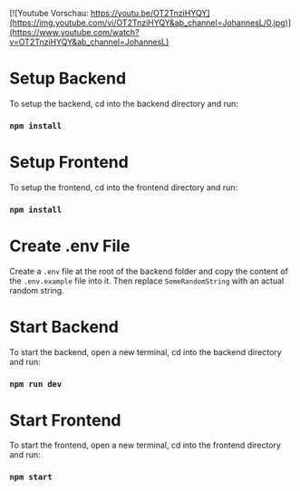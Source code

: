 [![Youtube Vorschau: https://youtu.be/OT2TnziHYQY](https://img.youtube.com/vi/OT2TnziHYQY&ab_channel=JohannesL/0.jpg)](https://www.youtube.com/watch?v=OT2TnziHYQY&ab_channel=JohannesL)
# Setup Backend

To setup the backend, cd into the backend directory and run:

### `npm install`

# Setup Frontend

To setup the frontend, cd into the frontend directory and run: 

### `npm install`

# Create .env File

Create a `.env` file at the root of the backend folder and copy the content of the `.env.example` file into it.
Then replace `SomeRandomString` with an actual random string.

# Start Backend

To start the backend, open a new terminal, cd into the backend directory and run:

### `npm run dev`

# Start Frontend

To start the frontend, open a new terminal, cd into the frontend directory and run:

### `npm start`
